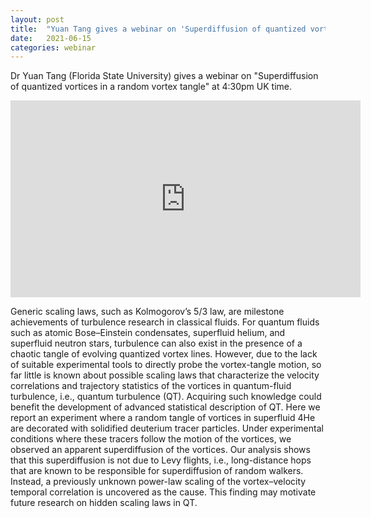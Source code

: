 ```yaml
---
layout: post
title:  "Yuan Tang gives a webinar on 'Superdiffusion of quantized vortices in a random vortex tangle' at 4:30pm (UK)"
date:   2021-06-15
categories: webinar
---
```

Dr Yuan Tang (Florida State University) gives a webinar on "Superdiffusion of quantized vortices in a random vortex tangle" at 4:30pm UK time.

<iframe width="560" height="315" src="https://www.youtube.com/embed/pbZTzJlw0jY" title="YouTube video player" frameborder="0" allow="accelerometer; autoplay; clipboard-write; encrypted-media; gyroscope; picture-in-picture" allowfullscreen></iframe>

Generic scaling laws, such as Kolmogorov’s 5/3 law, are milestone achievements of turbulence research in classical fluids. For quantum
fluids such as atomic Bose–Einstein condensates, superfluid helium, and superfluid neutron stars, turbulence can also exist in the presence of a chaotic tangle of evolving quantized vortex lines. However, due to the lack of suitable experimental tools to directly probe the vortex-tangle motion, so far little is known about possible scaling laws that characterize the velocity correlations and trajectory statistics of the vortices in quantum-fluid turbulence, i.e., quantum turbulence (QT). Acquiring such knowledge could benefit the development of advanced statistical
description of QT. Here we report an experiment where a random tangle of vortices in superfluid 4He are decorated with solidified deuterium tracer particles. Under experimental conditions where these tracers follow the motion of the vortices, we observed an apparent superdiffusion of the vortices. Our analysis shows that this superdiffusion is not due to Levy flights, i.e., long-distance hops that are known to be responsible for superdiffusion of random walkers. Instead, a previously unknown power-law scaling of the vortex–velocity temporal correlation is uncovered as the cause. This finding may motivate future research on hidden scaling laws in QT.
